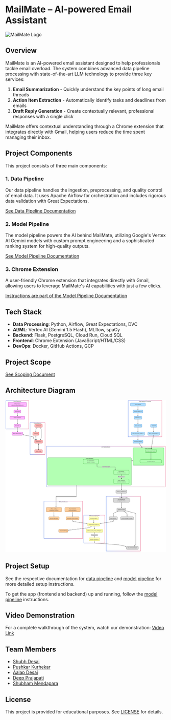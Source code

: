 # MailMate – AI-powered Email Assistant

<img src="extension/logo.png" alt="MailMate Logo" width="250"/>

## Overview

MailMate is an AI-powered email assistant designed to help professionals tackle email overload. The system combines advanced data pipeline processing with state-of-the-art LLM technology to provide three key services:

1. **Email Summarization** - Quickly understand the key points of long email threads
2. **Action Item Extraction** - Automatically identify tasks and deadlines from emails
3. **Draft Reply Generation** - Create contextually relevant, professional responses with a single click

MailMate offers contextual understanding through a Chrome extension that integrates directly with Gmail, helping users reduce the time spent managing their inbox.

## Project Components

This project consists of three main components:

### 1. Data Pipeline

Our data pipeline handles the ingestion, preprocessing, and quality control of email data. It uses Apache Airflow for orchestration and includes rigorous data validation with Great Expectations.

[See Data Pipeline Documentation](data_pipeline/README.md)

### 2. Model Pipeline

The model pipeline powers the AI behind MailMate, utilizing Google's Vertex AI Gemini models with custom prompt engineering and a sophisticated ranking system for high-quality outputs.

[See Model Pipeline Documentation](model_pipeline/README.md)

### 3. Chrome Extension

A user-friendly Chrome extension that integrates directly with Gmail, allowing users to leverage MailMate's AI capabilities with just a few clicks.

[Instructions are part of the Model Pipeline Documentation](model_pipeline/README.md)

## Tech Stack

- **Data Processing**: Python, Airflow, Great Expectations, DVC
- **AI/ML**: Vertex AI (Gemini 1.5 Flash), MLflow, spaCy
- **Backend**: Flask, PostgreSQL, Cloud Run, Cloud SQL
- **Frontend**: Chrome Extension (JavaScript/HTML/CSS)
- **DevOps**: Docker, GitHub Actions, GCP

## Project Scope

[See Scoping Document](scoping.pdf)

## Architecture Diagram

<img src="deployment-arch-diag.png" alt="Model Deployment Architecture Diagram"/>

## Project Setup

See the respective documentation for [data pipeline](data_pipeline/README.md) and [model pipeline](model_pipeline/README.md) for more detailed setup instructions.

To get the app (frontend and backend) up and running, follow the [model pipeline](model_pipeline/README.md) instructions.

## Video Demonstration

For a complete walkthrough of the system, watch our demonstration: [Video Link](https://drive.google.com/file/d/1Jr1CoPq95whpQ-tOgsVYKPlwb9RK5W4s/view?usp=sharing)

## Team Members

- [Shubh Desai](https://github.com/username)
- [Pushkar Kurhekar](https://github.com/username)
- [Aalap Desai](https://github.com/desaiaalap)
- [Deep Prajapati](https://github.com/username)
- [Shubham Mendapara](https://github.com/username)

## License

This project is provided for educational purposes. See [LICENSE](LICENSE) for details.
